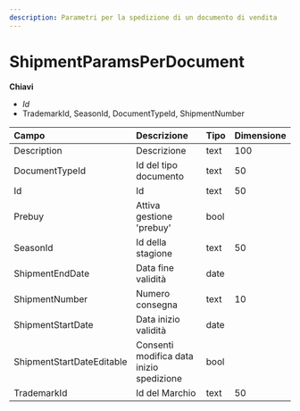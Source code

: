 ```yaml
---
description: Parametri per la spedizione di un documento di vendita
---
```


# ShipmentParamsPerDocument

**Chiavi**

* _Id_
* TrademarkId, SeasonId, DocumentTypeId, ShipmentNumber

| Campo | Descrizione | Tipo | Dimensione |
| :--- | :--- | :--- | :--- |
| Description | Descrizione | text | 100 |
| DocumentTypeId | Id del tipo documento | text | 50 |
| Id | Id | text | 50 |
| Prebuy | Attiva gestione 'prebuy' | bool |  |
| SeasonId | Id della stagione | text | 50 |
| ShipmentEndDate | Data fine validità | date |  |
| ShipmentNumber | Numero consegna | text | 10 |
| ShipmentStartDate | Data inizio validità | date |  |
| ShipmentStartDateEditable | Consenti modifica data inizio spedizione | bool |  |
| TrademarkId | Id del Marchio | text | 50 |
